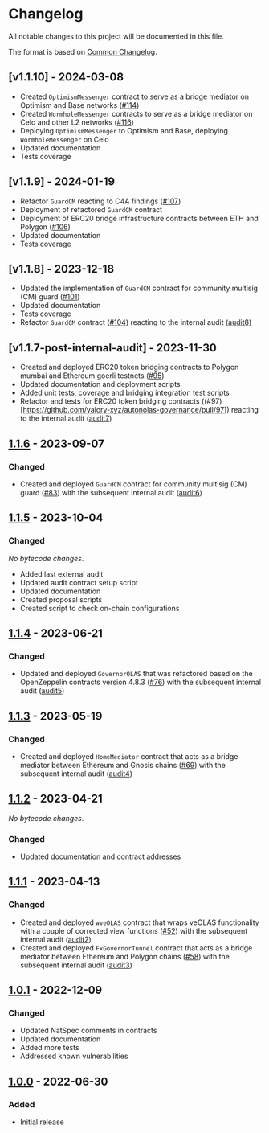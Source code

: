 # Changelog

All notable changes to this project will be documented in this file.

The format is based on [Common Changelog](https://common-changelog.org).

[1.1.10]: https://github.com/valory-xyz/autonolas-governance/compare/v1.1.9...v1.1.10
[1.1.9]: https://github.com/valory-xyz/autonolas-governance/compare/v1.1.8...v1.1.9
[1.1.8]: https://github.com/valory-xyz/autonolas-governance/compare/v1.1.7-post-internal-audit...v1.1.8
[1.1.7]: https://github.com/valory-xyz/autonolas-governance/compare/v1.1.6...v1.1.7-post-internal-audit
[1.1.6]: https://github.com/valory-xyz/autonolas-governance/compare/v1.1.5-pre-audit...v1.1.6
[1.1.5]: https://github.com/valory-xyz/autonolas-governance/compare/v1.1.4...v1.1.5 
[1.1.4]: https://github.com/valory-xyz/autonolas-governance/compare/v1.1.3...v1.1.4
[1.1.3]: https://github.com/valory-xyz/autonolas-governance/compare/v1.1.2...v1.1.3
[1.1.2]: https://github.com/valory-xyz/autonolas-governance/compare/v1.1.1...v1.1.2
[1.1.1]: https://github.com/valory-xyz/autonolas-governance/compare/v1.0.1...v1.1.1
[1.0.1]: https://github.com/valory-xyz/autonolas-governance/compare/v1.0.0...v1.0.1
[1.0.0]: https://github.com/valory-xyz/autonolas-governance/releases/tag/v1.0.0

## [v1.1.10] - 2024-03-08
- Created `OptimismMessenger` contract to serve as a bridge mediator on Optimism and Base networks ([#114](https://github.com/valory-xyz/autonolas-governance/pull/114/files))
- Created `WormholeMessenger` contracts to serve as a bridge mediator on Celo and other L2 networks ([#116](https://github.com/valory-xyz/autonolas-governance/pull/116/files))
- Deploying `OptimismMessenger` to Optimism and Base, deploying `WormholeMessenger` on Celo
- Updated documentation
- Tests coverage

## [v1.1.9] - 2024-01-19
- Refactor `GuardCM` reacting to C4A findings ([#107](https://github.com/valory-xyz/autonolas-governance/pull/107/files))
- Deployment of refactored `GuardCM` contract
- Deployment of ERC20 bridge infrastructure contracts between ETH and Polygon ([#106](https://github.com/valory-xyz/autonolas-governance/pull/106/files))
- Updated documentation
- Tests coverage

## [v1.1.8] - 2023-12-18
- Updated the implementation of `GuardCM` contract for community multisig (CM) guard ([#101](https://github.com/valory-xyz/autonolas-governance/pull/101/files))
- Updated documentation
- Tests coverage
- Refactor `GuardCM` contract ([#104](https://github.com/valory-xyz/autonolas-governance/pull/104)) reacting to the internal audit ([audit8](https://github.com/valory-xyz/autonolas-governance/tree/main/audits/internal8))


## [v1.1.7-post-internal-audit] - 2023-11-30
- Created and deployed ERC20 token bridging contracts to Polygon mumbai and Ethereum goerli testnets ([#95](https://github.com/valory-xyz/autonolas-governance/pull/95))
- Updated documentation and deployment scripts
- Added unit tests, coverage and bridging integration test scripts
- Refactor and tests for ERC20 token bridging contracts ((#97)[https://github.com/valory-xyz/autonolas-governance/pull/97]) reacting to the internal audit ([audit7](https://github.com/valory-xyz/autonolas-governance/tree/main/audits/internal7))

## [1.1.6] - 2023-09-07

### Changed
- Created and deployed `GuardCM` contract for community multisig (CM) guard ([#83](https://github.com/valory-xyz/autonolas-governance/pull/83))
  with the subsequent internal audit ([audit6](https://github.com/valory-xyz/autonolas-governance/tree/main/audits/internal6))
  
## [1.1.5] - 2023-10-04

### Changed

_No bytecode changes_.

- Added last external audit  
- Updated audit contract setup script
- Updated documentation
- Created proposal scripts
- Created script to check on-chain configurations 

## [1.1.4] - 2023-06-21

### Changed

- Updated and deployed `GovernorOLAS` that was refactored based on the OpenZeppelin contracts version 4.8.3 ([#76](https://github.com/valory-xyz/autonolas-governance/pull/76))
  with the subsequent internal audit ([audit5](https://github.com/valory-xyz/autonolas-governance/tree/main/audits/internal5))

## [1.1.3] - 2023-05-19

### Changed

- Created and deployed `HomeMediator` contract that acts as a bridge mediator between Ethereum and Gnosis chains ([#69](https://github.com/valory-xyz/autonolas-governance/pull/69))
  with the subsequent internal audit ([audit4](https://github.com/valory-xyz/autonolas-governance/tree/main/audits/internal4))

## [1.1.2] - 2023-04-21

_No bytecode changes_.

### Changed

- Updated documentation and contract addresses

## [1.1.1] - 2023-04-13

### Changed

- Created and deployed `wveOLAS` contract that wraps veOLAS functionality with a couple of corrected view functions ([#52](https://github.com/valory-xyz/autonolas-governance/pull/52))
  with the subsequent internal audit ([audit2](https://github.com/valory-xyz/autonolas-governance/tree/main/audits/internal2))
- Created and deployed `FxGovernorTunnel` contract that acts as a bridge mediator between Ethereum and Polygon chains ([#58](https://github.com/valory-xyz/autonolas-governance/pull/58))
  with the subsequent internal audit ([audit3](https://github.com/valory-xyz/autonolas-governance/tree/main/audits/internal3))

## [1.0.1] - 2022-12-09

### Changed

- Updated NatSpec comments in contracts
- Updated documentation
- Added more tests
- Addressed known vulnerabilities

## [1.0.0] - 2022-06-30

### Added

- Initial release